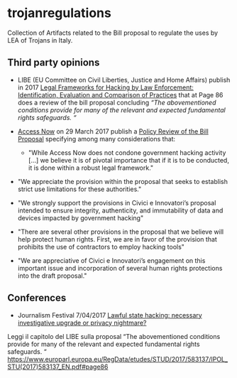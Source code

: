 # trojanregulations
Collection of Artifacts related to the Bill proposal to regulate the uses by LEA of Trojans in Italy.



## Third party opinions

* LIBE (EU Committee on Civil Liberties, Justice and Home Affairs) publish in 2017 [Legal Frameworks for Hacking by Law Enforcement: Identification, Evaluation and Comparison of Practices](https://www.europarl.europa.eu/RegData/etudes/STUD/2017/583137/IPOL_STU(2017)583137_EN.pdf#page86) that at Page 86 does a review of the bill proposal concluding *“The abovementioned conditions provide for many of the relevant and expected fundamental rights safeguards. “*

* [Access Now](https://www.accessnow.org/) on 29 March 2017 publish a [Policy Review of the Bill Proposal](https://github.com/fpietrosanti/trojanregulations/blob/master/Access-Now-Comment-on-the-Trojan-Bill-Proposal.pdf) specifying among many considerations that:
  * "While Access Now does not condone government hacking activity [...] we believe it is of pivotal importance that if it is to be conducted, it is done within a robust legal framework."
* "We appreciate the provision within the proposal that seeks to establish strict use limitations for these authorities."
* "We strongly support the provisions in Civici e Innovatori’s proposal intended to ensure integrity, authenticity, and immutability of data and devices impacted by government hacking"
* "There are several other provisions in the proposal that we believe will help protect human rights. First, we are in favor of the provision that prohibits the use of contractors to employ hacking tools"
* "We are appreciative of Civici e Innovatori’s engagement on this important issue and incorporation of several human rights protections into the draft proposal."


## Conferences

* Journalism Festival 7/04/2017
[Lawful state hacking: necessary investigative upgrade or privacy nightmare?](https://www.journalismfestival.com/programme/2017/lawful-state-hacking-necessary-investigative-upgrade-or-privacy-nightmare)



Leggi il capitolo del LIBE sulla proposal “The abovementioned conditions provide for many of the relevant and expected fundamental rights safeguards. “
https://www.europarl.europa.eu/RegData/etudes/STUD/2017/583137/IPOL_STU(2017)583137_EN.pdf#page86


